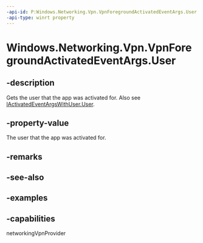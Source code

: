 ```yaml
---
-api-id: P:Windows.Networking.Vpn.VpnForegroundActivatedEventArgs.User
-api-type: winrt property
---
```


# Windows.Networking.Vpn.VpnForegroundActivatedEventArgs.User

<!--
public Windows.System.User User { get; }
-->

## -description

Gets the user that the app was activated for. Also see [IActivatedEventArgsWithUser.User](/uwp/api/windows.applicationmodel.activation.iactivatedeventargswithuser.user).

## -property-value

The user that the app was activated for.

## -remarks

## -see-also

## -examples

## -capabilities
networkingVpnProvider
